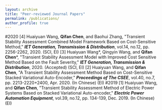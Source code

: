 ```yaml
---
layout: archive
title: "Peer-reviewed Journal Papers"
permalink: /publications/
author_profile: true
---
```

#2020
[4] Huaiyuan Wang, **Qifan Chen**, and Baohui Zhang, "Transient Stability Assessment Combined Model Framework Based on Cost-Sensitive Method," ***IET Generation, Transmission & Distribution***, vol.14, no.12, pp. 2256-2262, 2020. (SCI, EI)
[3] Huaiyuan Wang\*, Qingyin Wang, and **Qifan Chen**\*, "Transient Stability Assessment Model with Improved Cost Sensitive Method Based on the Fault Severity," ***IET Generation, Transmission & Distribution***, 2020. (Accepted) (SCI, EI)
[2] Huaiyuan Wang, and **Qifan Chen**, "A Transient Stability Assessment Method Based on Cost-Sensitive Stacked Variational Auto-Encoder," ***Proceedings of The CSEE***, vol.40, no.7, pp. 2213-2220+2400, Apr. 2020. (In Chinese) (EI)
#2019
[1] Huaiyuan Wang, and **Qifan Chen**, "Transient Stability Assessment Method of Electric Power Systems Based on Stacked Variational Auto-encoder," ***Electric Power Automation Equipment***, vol.39, no.12, pp. 134-139, Dec. 2019. (In Chinese) (EI)

[^_^]:
    #{% if author.googlescholar %}
      You can also find my articles on <u><a href="{{author.googlescholar}}">my Google Scholar profile</a>.</u>
    #{% endif %}

    #{% include base_path %}

    #{% for post in site.publications reversed %}
    #  {% include archive-single.html %}
    #{% endfor %}
